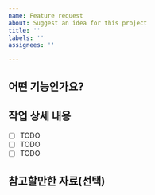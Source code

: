 ```yaml
---
name: Feature request
about: Suggest an idea for this project
title: ''
labels: ''
assignees: ''

---
```


## 어떤 기능인가요?

> 

## 작업 상세 내용

- [ ] TODO
- [ ] TODO
- [ ] TODO

## 참고할만한 자료(선택)
